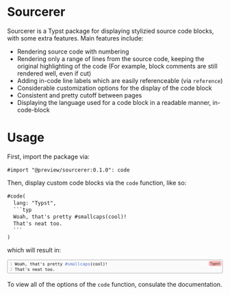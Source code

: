 # Sourcerer
Sourcerer is a Typst package for displaying stylizied source code blocks, with some extra features. Main features include:

- Rendering source code with numbering
- Rendering only a range of lines from the source code, keeping the original highlighting of the code (For example, block comments are still rendered well, even if cut)
- Adding in-code line labels which are easily referenceable (via `reference`)
- Considerable customization options for the display of the code block
- Consistent and pretty cutoff between pages
- Displaying the language used for a code block in a readable manner, in-code-block

# Usage
First, import the package via:
```typ
#import "@preview/sourcerer:0.1.0": code
```

Then, display custom code blocks via the `code` function, like so:

````typ
#code(
  lang: "Typst",
  ```typ
  Woah, that's pretty #smallcaps(cool)!
  That's neat too.
  ```
)
````

which will result in:

<p align="center">
  <img src="assets/sourcerer.png" width="750"/>
</p>

To view all of the options of the `code` function, consulate the documentation.
